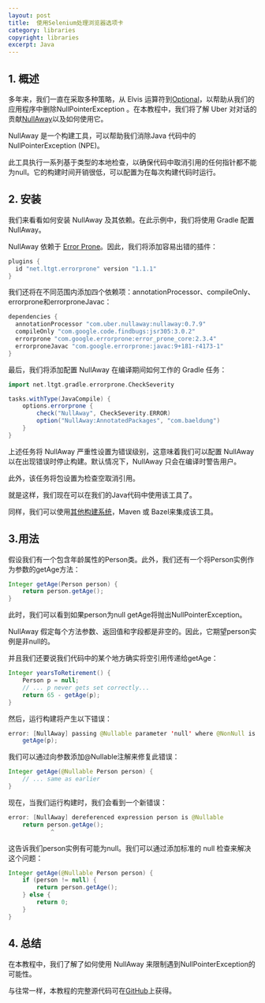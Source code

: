 ```yaml
---
layout: post
title:  使用Selenium处理浏览器选项卡
category: libraries
copyright: libraries
excerpt: Java
---
```


## 1. 概述

多年来，我们一直在采取多种策略，从 Elvis 运算符到[Optional](https://www.baeldung.com/java-optional)，以帮助从我们的应用程序中删除NullPointerException 。在本教程中，我们将了解 Uber 对对话的贡献[NullAway](https://github.com/uber/NullAway)以及如何使用它。

NullAway 是一个构建工具，可以帮助我们消除Java 代码中的NullPointerException (NPE)。

此工具执行一系列基于类型的本地检查，以确保代码中取消引用的任何指针都不能为null。它的构建时间开销很低，可以配置为在每次构建代码时运行。

## 2. 安装

我们来看看如何安装 NullAway 及其依赖。在此示例中，我们将使用 Gradle 配置 NullAway。

NullAway 依赖于 [Error Prone](http://errorprone.info/)。因此，我们将添加容易出错的插件：

```groovy
plugins {
  id "net.ltgt.errorprone" version "1.1.1"
}
```

我们还将在不同范围内添加四个依赖项：annotationProcessor、compileOnly、errorprone和errorproneJavac：

```groovy
dependencies {
  annotationProcessor "com.uber.nullaway:nullaway:0.7.9"
  compileOnly "com.google.code.findbugs:jsr305:3.0.2"
  errorprone "com.google.errorprone:error_prone_core:2.3.4"
  errorproneJavac "com.google.errorprone:javac:9+181-r4173-1"
}

```

最后，我们将添加配置 NullAway 在编译期间如何工作的 Gradle 任务：

```groovy
import net.ltgt.gradle.errorprone.CheckSeverity

tasks.withType(JavaCompile) {
    options.errorprone {
        check("NullAway", CheckSeverity.ERROR)
        option("NullAway:AnnotatedPackages", "com.baeldung")
    }
}
```

上述任务将 NullAway 严重性设置为错误级别，这意味着我们可以配置 NullAway 以在出现错误时停止构建。默认情况下，NullAway 只会在编译时警告用户。

此外，该任务将包设置为检查空取消引用。

就是这样，我们现在可以在我们的Java代码中使用该工具了。

同样，我们可以使用[其他构建系统](https://github.com/uber/NullAway/wiki/Configuration#other-build-systems)，Maven 或 Bazel来集成该工具。

## 3.用法

假设我们有一个包含年龄属性的Person类。此外，我们还有一个将Person实例作为参数的getAge方法：

```java
Integer getAge(Person person) {
    return person.getAge();
}
```

此时，我们可以看到如果person为null getAge将抛出NullPointerException。

NullAway 假定每个方法参数、返回值和字段都是非空的。因此，它期望person实例是非null的。

并且我们还要说我们代码中的某个地方确实将空引用传递给getAge：

```java
Integer yearsToRetirement() {
    Person p = null;
    // ... p never gets set correctly...
    return 65 - getAge(p);
}
```

然后，运行构建将产生以下错误：

```java
error: [NullAway] passing @Nullable parameter 'null' where @NonNull is required
    getAge(p);
```

我们可以通过向参数添加@Nullable注解来修复此错误：

```java
Integer getAge(@Nullable Person person) { 
    // ... same as earlier
}
```

现在，当我们运行构建时，我们会看到一个新错误：

```java
error: [NullAway] dereferenced expression person is @Nullable
    return person.getAge();
            ^
```

这告诉我们person实例有可能为null。我们可以通过添加标准的 null 检查来解决这个问题：

```java
Integer getAge(@Nullable Person person) {
    if (person != null) {
        return person.getAge();
    } else {
        return 0;
    }
}
```

## 4. 总结

在本教程中，我们了解了如何使用 NullAway 来限制遇到NullPointerException的可能性。

与往常一样，本教程的完整源代码可在[GitHub](https://github.com/tu-yucheng/taketoday-tutorial4j/tree/master/opensource-libraries/libraries-3)上获得。